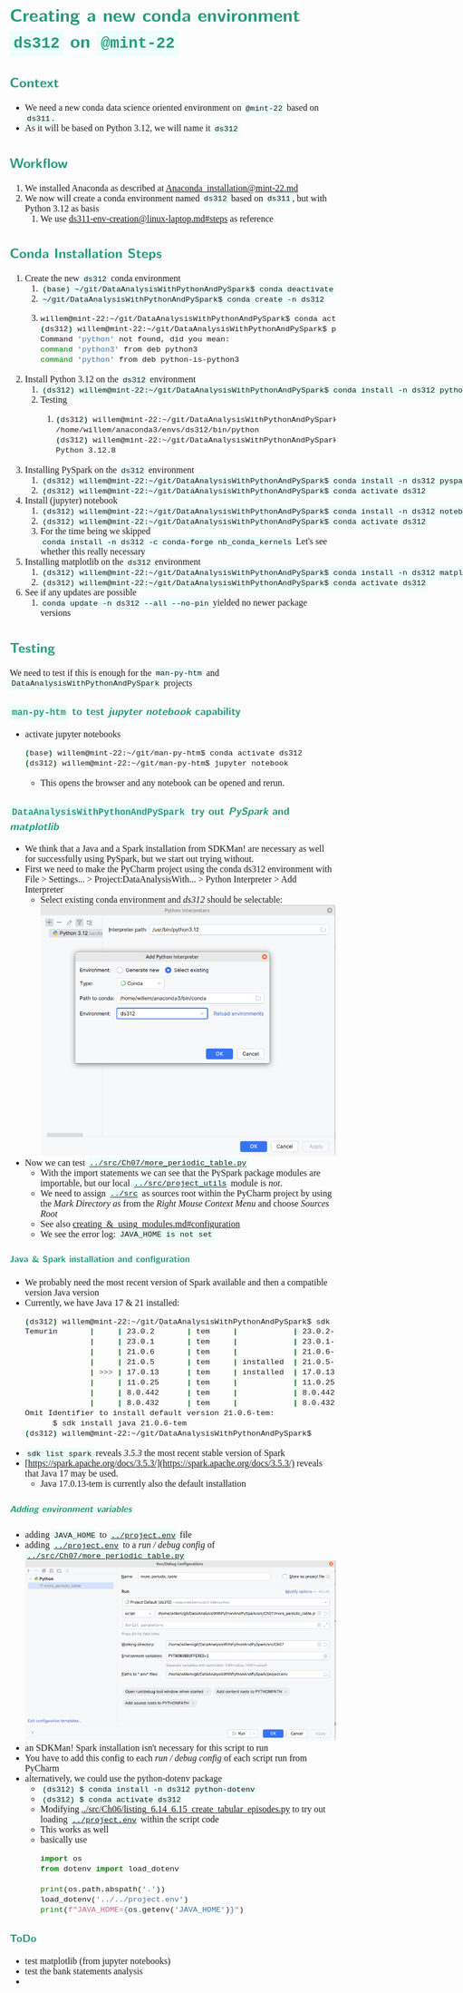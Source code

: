 <style>
body {
  font-family: "Gentium Basic", Cardo , "Linux Libertine o", "Palatino Linotype", Cambria, serif;
  font-size: 100% !important;
  padding-right: 12%;
}
code {
  padding: 0.25em;
	
  white-space: pre;
  font-family: "Tlwg mono", Consolas, "Liberation Mono", Menlo, Courier, monospace;
	
  background-color: #ECFFFA;
  //border: 1px solid #ccc;
  //border-radius: 3px;
}

kbd {
  display: inline-block;
  padding: 3px 5px;
  font-family: "Tlwg mono", Consolas, "Liberation Mono", Menlo, Courier, monospace;
  line-height: 10px;
  color: #555;
  vertical-align: middle;
  background-color: #ECFFFA;
  border: solid 1px #ccc;
  border-bottom-color: #bbb;
  border-radius: 3px;
  box-shadow: inset 0 -1px 0 #bbb;
}

h1,h2,h3,h4,h5 {
  color: #269B7D; 
  font-family: "fira sans", "Latin Modern Sans", Calibri, "Trebuchet MS", sans-serif;
}

</style>

# Creating a new conda environment `ds312` on `@mint-22`

## Context
- We need a new conda data science oriented environment on `@mint-22` based on `ds311`. 
- As it will be based on Python 3.12, we will name it `ds312`

## Workflow
1. We installed Anaconda as described at [Anaconda_installation@mint-22.md](Anaconda_installation@mint-22.md)
2. We now will create a conda environment named `ds312` based on `ds311`, but with Python 3.12 as basis
   1. We use [ds311-env-creation@linux-laptop.md#steps](ds311-env-creation@linux-laptop.md#steps) as reference

## Conda Installation Steps
1. Create the new `ds312` conda environment
   1. `(base) ~/git/DataAnalysisWithPythonAndPySpark$ conda deactivate`
   2. `~/git/DataAnalysisWithPythonAndPySpark$ conda create -n ds312`
   3. ```bash
      willem@mint-22:~/git/DataAnalysisWithPythonAndPySpark$ conda activate ds312
      (ds312) willem@mint-22:~/git/DataAnalysisWithPythonAndPySpark$ python --version
      Command 'python' not found, did you mean:
      command 'python3' from deb python3
      command 'python' from deb python-is-python3
      ```
2. Install Python 3.12 on the `ds312` environment
   1. `(ds312) willem@mint-22:~/git/DataAnalysisWithPythonAndPySpark$ conda install -n ds312 python=3.12`
   2. Testing
      1. ```bash
         (ds312) willem@mint-22:~/git/DataAnalysisWithPythonAndPySpark$ which python
         /home/willem/anaconda3/envs/ds312/bin/python
         (ds312) willem@mint-22:~/git/DataAnalysisWithPythonAndPySpark$ python --version
         Python 3.12.8
         ```
3. Installing PySpark on the `ds312` environment
   1. `(ds312) willem@mint-22:~/git/DataAnalysisWithPythonAndPySpark$ conda install -n ds312 pyspark`
   2. `(ds312) willem@mint-22:~/git/DataAnalysisWithPythonAndPySpark$ conda activate ds312`
4. Install (jupyter) notebook
   1. `(ds312) willem@mint-22:~/git/DataAnalysisWithPythonAndPySpark$ conda install -n ds312 notebook`
   2. `(ds312) willem@mint-22:~/git/DataAnalysisWithPythonAndPySpark$ conda activate ds312`
   3. For the time being we skipped `conda install -n ds312 -c conda-forge nb_conda_kernels`
      Let's see whether this really necessary
5. Installing matplotlib on the `ds312` environment
   1. `(ds312) willem@mint-22:~/git/DataAnalysisWithPythonAndPySpark$ conda install -n ds312 matplotlib`
   2. `(ds312) willem@mint-22:~/git/DataAnalysisWithPythonAndPySpark$ conda activate ds312`
6. See if any updates are possible
   1. `conda update -n ds312 --all --no-pin` yielded no newer package versions

## Testing
We need to test if this is enough for the `man-py-htm` and `DataAnalysisWithPythonAndPySpark` projects

### `man-py-htm` to test _jupyter notebook_ capability
- activate jupyter notebooks
  ```bash
  (base) willem@mint-22:~/git/man-py-htm$ conda activate ds312
  (ds312) willem@mint-22:~/git/man-py-htm$ jupyter notebook
  ```
  - This opens the browser and any notebook can be opened and rerun.

### `DataAnalysisWithPythonAndPySpark` try out _PySpark_ and _matplotlib_
- We think that a Java and a Spark installation from SDKMan! are necessary as well for successfully using PySpark,
  but we start out trying without.
- First we need to make the PyCharm project using the conda ds312 environment with
  File > Settings... > Project:DataAnalysisWith... > Python Interpreter > Add Interpreter
  - Select existing conda environment and _ds312_ should be selectable:
    ![](images/select_existing_ds312_env.png)
- Now we can test [`../src/Ch07/more_periodic_table.py`](../src/Ch07/more_periodic_table.py)
  - With the import statements we can see that the PySpark package modules are importable, but our local 
    [`../src/project_utils`](../src/project_utils) module is _not_.
  - We need to assign [`../src`](../src) as sources root within the PyCharm project by using the _Mark Directory as_
    from the _Right Mouse Context Menu_ and choose _Sources Root_
  - See also [creating_&_using_modules.md#configuration](creating_&_using_modules.md#configuration)
  - We see the error log: `JAVA_HOME is not set`

#### Java & Spark installation and configuration
- We probably need the most recent version of Spark available and then a compatible version Java version
- Currently, we have Java 17 & 21 installed:
  ```bash
  (ds312) willem@mint-22:~/git/DataAnalysisWithPythonAndPySpark$ sdk list java | grep 'tem'
  Temurin       |     | 23.0.2       | tem     |            | 23.0.2-tem          
                |     | 23.0.1       | tem     |            | 23.0.1-tem          
                |     | 21.0.6       | tem     |            | 21.0.6-tem          
                |     | 21.0.5       | tem     | installed  | 21.0.5-tem          
                | >>> | 17.0.13      | tem     | installed  | 17.0.13-tem         
                |     | 11.0.25      | tem     |            | 11.0.25-tem         
                |     | 8.0.442      | tem     |            | 8.0.442-tem         
                |     | 8.0.432      | tem     |            | 8.0.432-tem         
  Omit Identifier to install default version 21.0.6-tem:
        $ sdk install java 21.0.6-tem
  (ds312) willem@mint-22:~/git/DataAnalysisWithPythonAndPySpark$
  ```
- `sdk list spark` reveals _3.5.3_ the most recent stable version of Spark
- [https://spark.apache.org/docs/3.5.3/](https://spark.apache.org/docs/3.5.3/) reveals that Java 17 may be used.
  - Java 17.0.13-tem is currently also the default installation

##### Adding environment variables
- adding `JAVA_HOME` to [`../project.env`](../project.env) file
- adding [`../project.env`](../project.env) to a _run / debug config_ of 
  [`../src/Ch07/more_periodic_table.py`](../src/Ch07/more_periodic_table.py)
  ![](images/run_debug_config.png)
- an SDKMan! Spark installation isn't necessary for this script to run
- You have to add this config to each _run / debug config_ of each script run from PyCharm
- alternatively, we could use the python-dotenv package
  - `(ds312) $ conda install -n ds312 python-dotenv`
  - `(ds312) $ conda activate ds312`
  - Modifying [../src/Ch06/listing_6.14_6.15_create_tabular_episodes.py](../src/Ch06/listing_6.14_6.15_create_tabular_episodes.py)
    to try out loading [`../project.env`](../project.env) within the script code
  - This works as well
  - basically use
    ```python
    import os
    from dotenv import load_dotenv
    
    print(os.path.abspath('.'))
    load_dotenv('../../project.env')
    print(f"JAVA_HOME={os.getenv('JAVA_HOME')}")
    ```
    
### ToDo
- test matplotlib (from jupyter notebooks)
- test the bank statements analysis
- 
